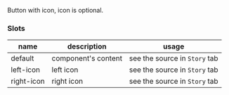 Button with icon, icon is optional.

### Slots

| name       | description         | usage                         |
| --         | --                  | --                            |
| default    | component's content | see the source in `Story` tab |
| left-icon  | left icon           | see the source in `Story` tab |
| right-icon | right icon          | see the source in `Story` tab |

